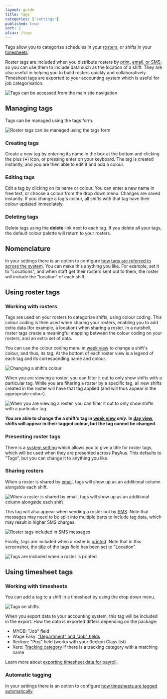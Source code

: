 ```yaml
---
layout: guide
title: Tags
categories: ['settings']
published: true
sort: 2
alias: /tags
---
```


Tags allow you to categorise schedules in your [rosters](../../rosters/), or shifts in your [timesheets](../../timesheets/).

Roster tags are included when you distribute rosters by [print](../printing/), [email, or SMS](../sms/), so you can use them to include data such as the location of a shift. They are also useful in helping you to build rosters quickly and collaboratively. Timesheet tags are exported to your accounting system which is useful for job categorisation.

![Tags can be accessed from the main site navigation](/img/settings/roster_tag_nav.png)

## Managing tags

Tags can be managed using the tags form.

![Roster tags can be managed using the tags form](/img/settings/roster_tags_form.png)

### Creating tags

Create a new tag by entering its name in the box at the bottom and clicking the plus (**+**) icon, or pressing enter on your keyboard. The tag is created instantly, and you are then able to edit it and add a colour.

### Editing tags

Edit a tag by clicking on its name or colour. You can enter a new name in free text, or choose a colour from the drop down menu. Changes are saved instantly. If you change a tag's colour, all shifts with that tag have their colour updated immediately.

### Deleting tags

Delete tags using the **delete** link next to each tag. If you delete all your tags, the default colour palette will return to your rosters.

## Nomenclature

In your settings there is an option to configure [how tags are referred to across the system](../../settings/settings/#title_of_roster_tags_field). You can make this anything you like. For example, set it to "Locations", and when staff get their rosters sent out to them, the roster will include the "location" of each shift.

## Using roster tags

### Working with rosters

Tags are used on your rosters to categorise shifts, using colour coding. This colour coding is then used when sharing your rosters, enabling you to add extra data (for example, a location) when sharing a roster. In a nutshell, roster tags create a meaningful mapping between the colour coding on your rosters, and an extra set of data.

You can use the colour coding menu in [week view](../week/) to change a shift's colour, and thus, its tag. At the bottom of each roster view is a legend of each tag and its corresponding name and colour.

![Changing a shift's colour](/img/settings/roster_tag_editing.png)

When you are viewing a roster, you can filter it out to only show shifts with a particular tag. While you are filtering a roster by a specific tag, all new shifts created in the roster will have that tag applied (and will thus appear in the appropriate colour).

![When you are viewing a roster, you can filter it out to only show shifts with a particular tag](/img/settings/roster_tags_filter.png)

**You are able to change the a shift's tag in [week view](../week/) *only*. In [day view](../day/), shifts will appear in their tagged colour, but the tag cannot be changed.**

### Presenting roster tags

There is a [system setting](../../settings/settings/#title_of_roster_tags_field) which allows you to give a title for roster tags, which will be used when they are presented across PayAus. This defaults to "Tags", but you can change it to anything you like.

### Sharing rosters

When a roster is shared by [email](../sms/), tags will show up as an additional column alongside each shift.

![When a roster is shared by email, tags will show up as an additional column alongside each shift](/img/settings/roster_tags_email.png)

This tag will also appear when sending a roster out by [SMS](../sms/). Note that messages may need to be split into multiple parts to include tag data, which may result in higher SMS charges.

![Roster tags included in SMS messages](/img/settings/roster_tag_sms.png)

Finally, tags are included when a roster is [printed](../printing/). Note that in this screenshot, the [title](../../settings/settings/#title_of_roster_tags_field) of the tags field has been set to "Location".

![Tags are included when a roster is printed](/img/settings/roster_tags_print.png)

## Using timesheet tags

### Working with timesheets

You can add a tag to a shift in a timesheet by using the drop down menu.

![Tags on shifts](/img/settings/timesheet_tag_shifts.png)

When you export data to your accounting system, this tag will be included in the export. How the data is exported differs depending on the package:

* MYOB: "Job" field
* Wage Easy: ["Department" and "Job" fields](http://www.wageeasy.com.au/index.htm?payroll/tsimport.htm)
* Reckon: "Proj" field (works with your Reckon Class list)
* Xero: [Tracking category](../../settings/settings/#xero) if there is a tracking category with a matching name

<div class="alert alert-block">
  <i class="icon-hand-right"> </i>
  <p>Learn more about <a href="../../timesheets/exports/">exporting timesheet data for payroll</a>.</p>
</div>

### Automatic tagging

In your settings there is an option to configure [how timesheets are tagged automatically](../../settings/settings/#tag_shifts_based_on).